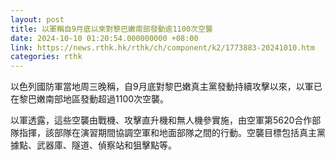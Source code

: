 ```yaml
---
layout: post
title: 以軍稱自9月底以來對黎巴嫩南部發動逾1100次空襲
date: 2024-10-10 01:20:54.000000000 +08:00
link: https://news.rthk.hk/rthk/ch/component/k2/1773883-20241010.htm
categories: rthk
---
```


以色列國防軍當地周三晚稱，自9月底對黎巴嫩真主黨發動持續攻擊以來，以軍已在黎巴嫩南部地區發動超過1100次空襲。

以軍透露，這些空襲由戰機、攻擊直升機和無人機參實施，由空軍第5620合作部隊指揮，該部隊在演習期間協調空軍和地面部隊之間的行動。空襲目標包括真主黨據點、武器庫、隧道、偵察站和狙擊點等。
